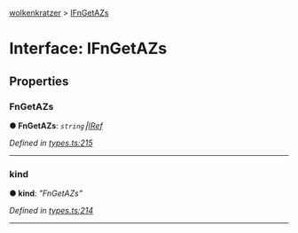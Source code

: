 [wolkenkratzer](../README.md) > [IFnGetAZs](../interfaces/ifngetazs.md)



# Interface: IFnGetAZs


## Properties
<a id="fngetazs"></a>

###  FnGetAZs

**●  FnGetAZs**:  *`string`⎮[IRef](iref.md)* 

*Defined in [types.ts:215](https://github.com/arminhammer/wolkenkratzer/blob/aef6abd/src/types.ts#L215)*





___

<a id="kind"></a>

###  kind

**●  kind**:  *"FnGetAZs"* 

*Defined in [types.ts:214](https://github.com/arminhammer/wolkenkratzer/blob/aef6abd/src/types.ts#L214)*





___


